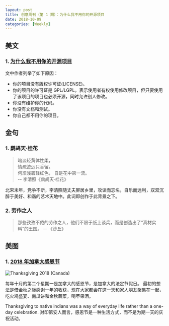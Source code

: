 ```yaml
---
layout: post
title: 创意周刊（第 1 期）：为什么我不用你的开源项目
date: 2018-10-09
categories: [Weekly]
---
```


## 美文

### 1. [为什么我不用你的开源项目](https://humanwhocodes.com/blog/2015/12/why-im-not-using-your-open-source-project/)

文中作者列举了如下原因：

- 你的项目没有版权许可证(LICENSE)。
- 你的项目的许可证是 GPL/LGPL。表示使用者有权使用修改项目，但只要使用了该项目的项目也必须开源，同时允许别人修改。
- 你没有维护你的代码。
- 你没有文档和测试。
- 你自己都不用你的项目。

## 金句

### 1. 鹧鸪天·桂花

> 暗淡轻黄体性柔，  
> 情疏迹远只香留。  
> 何须浅碧轻红色，
> 自是花中第一流。  
> -- 李清照《鹧鸪天·桂花》

北宋末年，党争不断，李清照随丈夫屏居乡里，攻读而忘名，自乐而远利，双双沉醉于美好、和谐的艺术天地中。此词即创作于此背景之下。

### 2. 劳作之人

> 那些孜孜不倦的劳作之人，他们不限于纸上谈兵，而是创造出了“真材实料”的王国。 -- 《沙丘》

## 美图

### 1. [2018 年加拿大感恩节](https://www.google.com/doodles/thanksgiving-2018-canada)

![Thanksgiving 2018 (Canada)](https://www.google.com/logos/doodles/2018/thanksgiving-2018-canada-5162723468902400.3-2x.png)

每年十月的第二个星期一是加拿大的感恩节，是加拿大的法定节假日。
最初的想法是借金秋之际感谢一年的收获，现在大家都会在这一天和家人朋友聚集在一起，吃火鸡盛宴、南瓜饼和金秋蔬菜，喝苹果酒。

Thanksgiving to native indians was a way of everyday life rather than a one-day celebration.
对印第安人而言，感恩节是一种生活方式，而不是为期一天的庆祝活动。
